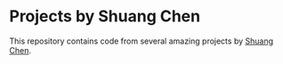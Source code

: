 # Projects by Shuang Chen

This repository contains code from several amazing projects by [Shuang Chen](http://www.worldcubeassociation.org/results/p.php?i=2008CHEN27).